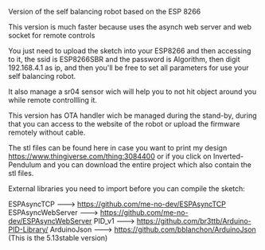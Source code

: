 Version of the self balancing robot based on the ESP 8266 


This version is much faster because uses the asynch web server and web socket for remote controls


You just need to upload the sketch into your ESP8266 and then accessing to it, the ssid is ESP8266SBR and the password is Algorithm, then digit 192.168.4.1 as ip, and then you'll be free to set all parameters for use your self balancing robot.


It also manage a sr04 sensor wich will help you to not hit object around you while remote controllling it.

This version has OTA handler wich be managed during the stand-by, during that you can access to the website of the robot or upload the firmware remotely without cable.


The stl files can be found here in case you want to print my design https://www.thingiverse.com/thing:3084400 or if you click on Inverted-Pendulum and you can download the entire project which also contain the stl files.

External libraries you need to import before you can compile the sketch:

ESPAsyncTCP  ---> https://github.com/me-no-dev/ESPAsyncTCP
ESPAsyncWebServer ---> https://github.com/me-no-dev/ESPAsyncWebServer
PID_v1 ---> https://github.com/br3ttb/Arduino-PID-Library/
ArduinoJson ---> https://github.com/bblanchon/ArduinoJson (This is the 5.13stable version)

